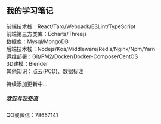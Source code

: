 ## 我的学习笔记
前端技术栈：React/Taro/Webpack/ESLint/TypeScript  
前端第三方类库：Echarts/Threejs  
数据库：Mysql/MongoDB  
后端技术栈：Nodejs/Koa/Middleware/Redis/Nginx/Npm/Yarn  
运维部署：Git/PM2/Docker/Docker-Compose/CentOS  
3D建模：Blender  
其他知识：点云(PCD)、数据标注


持续添加更新中...

##### 欢迎与我交流
QQ或微信：78657141
